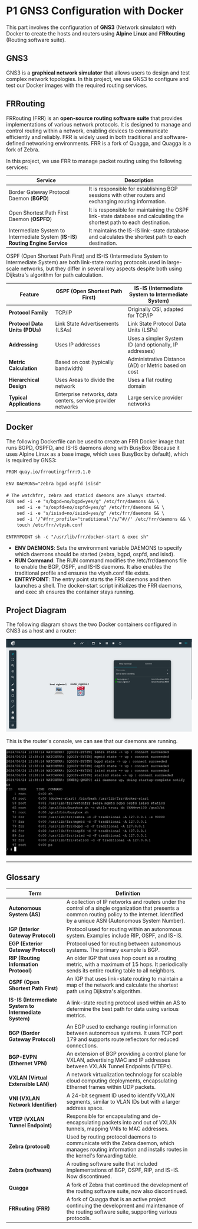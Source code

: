 # P1 GNS3 Configuration with Docker

This part involves the configuration of **GNS3** (Network simulator) with Docker to create the hosts and routers using **Alpine Linux** and **FRRouting** (Routing software suite).

## GNS3

GNS3 is a **graphical network simulator** that allows users to design and test complex network topologies. In this project, we use GNS3 to configure and test our Docker images with the required routing services.

## FRRouting

FRRouting (FRR) is an **open-source routing software suite** that provides implementations of various network protocols. It is designed to manage and control routing within a network, enabling devices to communicate efficiently and reliably. FRR is widely used in both traditional and software-defined networking environments. FRR is a fork of Quagga, and Quagga is a fork of Zebra.

In this project, we use FRR to manage packet routing using the following services:

| **Service**                                                                 | **Description**                                                                                                                                                          |
|-----------------------------------------------------------------------------|--------------------------------------------------------------------------------------------------------------------------------------------------------------------------|
| Border Gateway Protocol Daemon (**BGPD**)                                   | It is responsible for establishing BGP sessions with other routers and exchanging routing information.                         |
| Open Shortest Path First Daemon (**OSPFD**)                                 | It is responsible for maintaining the OSPF link-state database and calculating the shortest path to each destination.        |
| Intermediate System to Intermediate System (**IS-IS**) **Routing Engine Service** | It maintains the IS-IS link-state database and calculates the shortest path to each destination. |

OSPF (Open Shortest Path First) and IS-IS (Intermediate System to Intermediate System) are both link-state routing protocols used in large-scale networks, but they differ in several key aspects despite both using Dijkstra's algorithm for path calculation. 

| Feature                       | OSPF (Open Shortest Path First)                             | IS-IS (Intermediate System to Intermediate System)         |
|-------------------------------|--------------------------------------------------------------|------------------------------------------------------------|
| **Protocol Family**           | TCP/IP                                                       | Originally OSI, adapted for TCP/IP                          |
| **Protocol Data Units (PDUs)**| Link State Advertisements (LSAs)                             | Link State Protocol Data Units (LSPs)                       |
| **Addressing**                | Uses IP addresses                                            | Uses a simpler System ID (and optionally, IP addresses)     |
| **Metric Calculation**        | Based on cost (typically bandwidth)                          | Administrative Distance (AD) or Metric based on cost        |
| **Hierarchical Design**       | Uses Areas to divide the network                             | Uses a flat routing domain                                   |
| **Typical Applications**      | Enterprise networks, data centers, service provider networks | Large service provider networks                              |


## Docker

The following Dockerfile can be used to create an FRR Docker image that runs BGPD, OSPFD, and IS-IS daemons along with BusyBox (Because it uses Alpine Linux as a base image, which uses BusyBox by default), which is required by GNS3:

```docker
FROM quay.io/frrouting/frr:9.1.0

ENV DAEMONS="zebra bgpd ospfd isisd"

# The watchfrr, zebra and staticd daemons are always started.
RUN sed -i -e "s/bgpd=no/bgpd=yes/g" /etc/frr/daemons && \
    sed -i -e "s/ospfd=no/ospfd=yes/g" /etc/frr/daemons && \
    sed -i -e "s/isisd=no/isisd=yes/g" /etc/frr/daemons && \
    sed -i '/^#frr_profile="traditional"/s/^#//' /etc/frr/daemons && \
    touch /etc/frr/vtysh.conf

ENTRYPOINT sh -c "/usr/lib/frr/docker-start & exec sh"
```

- **ENV DAEMONS**: Sets the environment variable DAEMONS to specify which daemons should be started (zebra, bgpd, ospfd, and isisd).
- **RUN Command**: The RUN command modifies the /etc/frr/daemons file to enable the BGP, OSPF, and IS-IS daemons. It also enables the traditional profile and ensures the vtysh.conf file exists.
- **ENTRYPOINT**: The entry point starts the FRR daemons and then launches a shell. The docker-start script initializes the FRR daemons, and exec sh ensures the container stays running.

## Project Diagram

The following diagram shows the two Docker containers configured in GNS3 as a host and a router:

![Topology](../docs/p1.gns3.png)

This is the router's console, we can see that our daemons are running.

![Router](../docs/p1.router.png)


---

## Glossary

| Term                 | Definition                                                                                               |
|----------------------|----------------------------------------------------------------------------------------------------------|
| **Autonomous System (AS)** | A collection of IP networks and routers under the control of a single organization that presents a common routing policy to the internet. Identified by a unique ASN (Autonomous System Number). |
| **IGP (Interior Gateway Protocol)** | Protocol used for routing within an autonomous system. Examples include RIP, OSPF, and IS-IS. |
| **EGP (Exterior Gateway Protocol)** | Protocol used for routing between autonomous systems. The primary example is BGP. |
| **RIP (Routing Information Protocol)** | An older IGP that uses hop count as a routing metric, with a maximum of 15 hops. It periodically sends its entire routing table to all neighbors. |
| **OSPF (Open Shortest Path First)** | An IGP that uses link-state routing to maintain a map of the network and calculate the shortest path using Dijkstra's algorithm. |
| **IS-IS (Intermediate System to Intermediate System)** | A link-state routing protocol used within an AS to determine the best path for data using various metrics. |
| **BGP (Border Gateway Protocol)** | An EGP used to exchange routing information between autonomous systems. It uses TCP port 179 and supports route reflectors for reduced connections. |
| **BGP-EVPN (Ethernet VPN)** | An extension of BGP providing a control plane for VXLAN, advertising MAC and IP addresses between VXLAN Tunnel Endpoints (VTEPs). |
| **VXLAN (Virtual Extensible LAN)** | A network virtualization technology for scalable cloud computing deployments, encapsulating Ethernet frames within UDP packets. |
| **VNI (VXLAN Network Identifier)** | A 24-bit segment ID used to identify VXLAN segments, similar to VLAN IDs but with a larger address space. |
| **VTEP (VXLAN Tunnel Endpoint)** | Responsible for encapsulating and de-encapsulating packets into and out of VXLAN tunnels, mapping VNIs to MAC addresses. |
| **Zebra (protocol)** | Used by routing protocol daemons to communicate with the Zebra daemon, which manages routing information and installs routes in the kernel's forwarding table. |
| **Zebra (software)** | A routing software suite that included implementations of BGP, OSPF, RIP, and IS-IS. Now discontinued. |
| **Quagga** | A fork of Zebra that continued the development of the routing software suite, now also discontinued. |
| **FRRouting (FRR)** | A fork of Quagga that is an active project continuing the development and maintenance of the routing software suite, supporting various protocols. |
